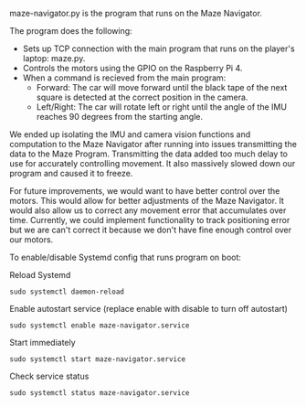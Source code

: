 maze-navigator.py is the program that runs on the Maze Navigator.

The program does the following:
- Sets up TCP connection with the main program that runs on the player's laptop: maze.py.
- Controls the motors using the GPIO on the Raspberry Pi 4.
- When a command is recieved from the main program:
    - Forward: The car will move forward until the black tape of the next square is detected at the correct position in the camera.
    - Left/Right: The car will rotate left or right until the angle of the IMU reaches 90 degrees from the starting angle.
 
We ended up isolating the IMU and camera vision functions and computation to the Maze Navigator after running into issues transmitting the data to the Maze Program. Transmitting the data added too much delay to use for accurately controlling movement. It also massively slowed down our program and caused it to freeze.

For future improvements, we would want to have better control over the motors. This would allow for better adjustments of the Maze Navigator. It would also allow us to correct any movement error that accumulates over time. Currently, we could implement functionality to track positioning error but we are can't correct it because we don't have fine enough control over our motors.

To enable/disable Systemd config that runs program on boot:

Reload Systemd
```
sudo systemctl daemon-reload
```
Enable autostart service (replace enable with disable to turn off autostart)
```
sudo systemctl enable maze-navigator.service
```
Start immediately
```
sudo systemctl start maze-navigator.service
```
Check service status
```
sudo systemctl status maze-navigator.service
```
